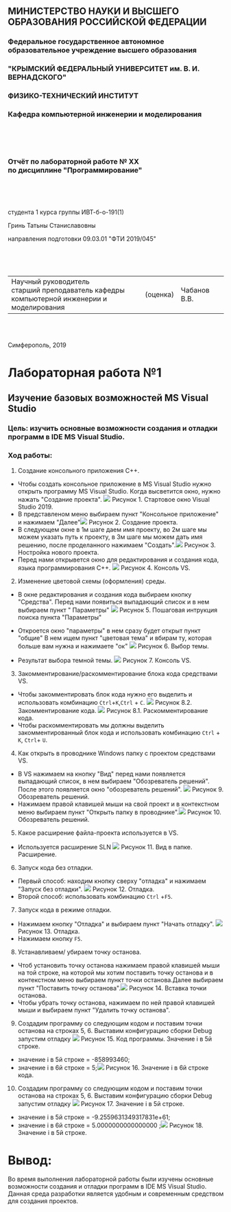 ## МИНИСТЕРСТВО НАУКИ  И ВЫСШЕГО ОБРАЗОВАНИЯ РОССИЙСКОЙ ФЕДЕРАЦИИ  
### Федеральное государственное автономное образовательное учреждение высшего образования  

### "КРЫМСКИЙ ФЕДЕРАЛЬНЫЙ УНИВЕРСИТЕТ им. В. И. ВЕРНАДСКОГО"  
### ФИЗИКО-ТЕХНИЧЕСКИЙ ИНСТИТУТ  
### Кафедра компьютерной инженерии и моделирования

<br/><br/>
​
### Отчёт по лабораторной работе № XX<br/> по дисциплине "Программирование"

<br/>

​

студента 1 курса группы ИВТ-б-о-191(1)  

Гринь Татьны Станиславовны  

направления подготовки 09.03.01 "ФТИ 2019/045"  

<br/>

​

<table>

<tr><td>Научный руководитель<br/> старший преподаватель кафедры<br/> компьютерной инженерии и моделирования</td>

<td>(оценка)</td>

<td>Чабанов В.В.</td>

</tr>

</table>

<br/><br/>

Симферополь, 2019


# Лабораторная работа №1
## Изучение базовых возможностей MS Visual Studio
### Цель: изучить основные возможности создания и отладки программ в IDE MS Visual Studio.
### Ход работы:
1. Создание консольного приложения С++. 
 + Чтобы создать консольное приложение в MS Visual Studio нужно открыть программу MS Visual Studio. Когда высветится окно, нужно нажать "Создание проекта". ![](https://raw.githubusercontent.com/Starfall-69/Labs/master/1.PNG) Рисунок 1. Стартовое окно Visual Studio 2019. 
 + В представленом меню выбираем пункт "Консольное приложение" и нажимаем "Далее"![](https://raw.githubusercontent.com/Starfall-69/Labs/master/2.PNG) Рисунок 2. Создание проекта.
 + В следующем окне в 1м шаге даем имя проекту, во 2м шаге мы можем указать путь к проекту, в 3м шаге мы можем дать имя решению, после проделанного нажимаем "Создать".![](https://raw.githubusercontent.com/Starfall-69/Labs/master/3.PNG) Рисунок 3. Ностройка нового проекта. 
 + Перед нами открывется окно для редактирования и создания кода, языка программирования С++. ![](https://raw.githubusercontent.com/Starfall-69/Labs/master/4.PNG) Рисунок 4. Консоль VS.
 2. Изменение цветовой схемы (оформления) среды.
 + В окне редактирования и создания кода выбираем кнопку "Средства". Перед нами появиться выпадающий список и в нем выбираем пункт " Параметры" ![](https://raw.githubusercontent.com/Starfall-69/Labs/master/5.png) Рисунок 5. Пошаговая интрукция поиска пункта "Параметры"
 + Откроется окно "параметры" в нем сразу будет открыт пункт "общие" 
 В нем ищем пункт "цветовая тема" и вбирам ту, которая больше вам нужна и нажимаете "ок" ![](https://raw.githubusercontent.com/Starfall-69/Labs/master/2.%202%20(%20%D1%82%D0%B5%D0%BC%D0%BD%D0%B0%D1%8F%20%D1%82%D0%BC%D0%B0).png) Рисунок 6. Выбор темы.

 + Результат выбора темной темы. ![](https://raw.githubusercontent.com/Starfall-69/Labs/master/7.PNG)
Рисунок 7. Консоль VS.
 3. Закомментирование/раскомментирование блока кода средствами VS.
 + Чтобы закомментировать блок кода нужно его выделить и использовать комбинацию `Ctrl`+`K`,`Ctrl` + `C`.  ![](https://raw.githubusercontent.com/Starfall-69/Labs/master/8.2.PNG) Рисунок 8.2. Закомментирование кода. ![](https://raw.githubusercontent.com/Starfall-69/Labs/master/8.1.PNG) Рисунок 8.1. Раскомментирование кода.
 + Чтобы раскомментировать мы должны выделить закомментированный блок кода и использовать комбинацию `Ctrl` + `K`, `Ctrl`+ `U`. 
 4. Как открыть в проводнике Windows папку с проектом средствами VS.
 + В VS нажимаем на кнопку "Вид" перед нами появляется выпадающий список, в нем выбираем "Обозреватель решений". После этого появляется окно "обозреватель решений". ![](https://raw.githubusercontent.com/Starfall-69/Labs/master/9.png) Рисунок 9. Обозреватель решений. 
 + Нажимаем правой клавишей мыши на свой проект и в контекстном меню выбираем пункт "Открыть папку в проводнике".![](https://raw.githubusercontent.com/Starfall-69/Labs/master/10.png) Рисунок 10. Обозреватель решений. 
 5. Какое расширение файла-проекта используется в VS.
 + Используется расширение SLN ![](https://raw.githubusercontent.com/Starfall-69/Labs/master/11.png) Рисунок 11. Вид в папке. Расширение. 
6. Запуск кода без отладки.
 + Первый способ: находим кнопку сверху "отладка" и нажимаем "Запуск без отладки". ![](https://raw.githubusercontent.com/Starfall-69/Labs/master/12.png) Рисунок 12. Отладка.
 + Второй способ: использовать комбинацию `Ctrl` +`F5`.
 7. Запуск кода в режиме отладки.
 + Нажимаем кнопку "Отладка" и выбираем пункт "Начать отладку". ![](https://raw.githubusercontent.com/Starfall-69/Labs/master/13.png) Рисунок 13. Отладка.
 + Нажимаем кнопку `F5`.
 8. Устанавливаем/ убираем точку останова. 
 + Чтоб установить точку останова нажимаем правой клавишей мыши на той строке, на которой мы хотим поставить точку останова и в контекстном меню выбираем пункт точки останова.Далее выбираем пункт "Поставить точку останова".![](https://raw.githubusercontent.com/Starfall-69/Labs/master/14.png) Рисунок 14. Вставка точки останова. 
 + Чтобы убрать точку останова, нажимаем по ней правой клавишей мыши и выбираем пункт "Удалить точку останова".
 9. Создадим программу со следующим кодом и поставим точки останова на строках 5, 6. Выставим конфигурацию сборки Debug запустим отладку  ![](https://raw.githubusercontent.com/Starfall-69/Labs/master/15.PNG) Рисунок 15. Код программы. Значение i в 5й строке.
  + значение i в 5й строке = -858993460;
  + значение i в 6й строке = 5;![](https://raw.githubusercontent.com/Starfall-69/Labs/master/16.png) Рисунок 16. Значение i в 6й строке кода. 
10. Создадим программу со следующим кодом и поставим точки останова на строках 5, 6. Выставим конфигурацию сборки Debug запустим отладку  ![](https://raw.githubusercontent.com/Starfall-69/Labs/master/17.png) Рисунок 17. Значение i в 5й строке. 
  + значение i в 5й строке = -9.2559631349317831e+61;
  + значение i в 6й строке = 5.0000000000000000 ;![](https://raw.githubusercontent.com/Starfall-69/Labs/master/18.png) Рисунок 18. Значение i в 5й строке. 
 # Вывод:
 Во время выполнения лабораторной работы были изучены основные возможности создания и отладки программ в IDE MS Visual Studio. Данная среда разработки является удобным и  современным средством для создания проектов.